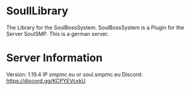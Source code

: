 # SoullLibrary
The Library for the SoulBossSystem. SoulBossSystem is a Plugin for the Server SoulSMP. This is a german server.


# Server Information

Version: 1.19.4
IP smpmc.eu or soul.smpmc.eu
Discord: https://discord.gg/KCPYEVcxkU